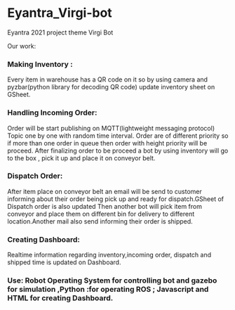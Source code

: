 # Eyantra_Virgi-bot
Eyantra 2021 project theme Virgi Bot

Our work:
### Making Inventory :
Every item in warehouse has a QR code on it so by using camera and pyzbar(python library for decoding QR code) update inventory sheet on GSheet.

### Handling Incoming Order:
Order will be start publishing on MQTT(lightweight messaging protocol) Topic one by one with random time interval. Order are of different priority so if more than one order in queue then order with height priority will be proceed.
After finalizing order to be proceed a bot by using inventory will go to the box , pick it up and place it on conveyor belt.

### Dispatch Order:
After item place on conveyor belt an email will be send to customer informing about their order being pick up and ready for dispatch.GSheet of Dispatch order is also updated
Then another bot will pick item from conveyor and place them on different bin for delivery to different location.Another mail also send informing their order is shipped.

### Creating Dashboard:
Realtime information regarding inventory,incoming order, dispatch and shipped time is updated on Dashboard.

### Use: Robot Operating System for controlling bot and gazebo for simulation ,Python :for operating ROS ; Javascript and HTML for creating Dashboard.
